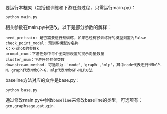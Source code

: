 要运行本框架（包括预训练和下游任务过程，只需运行main.py）：

```shell
python main.py
```

相关参数在main.py中更改，以下是部分参数的解释：

```
need_pretrain: 是否需要进行预训练，如果已经有预训练好的模型则置为False
check_point_model：预训练模型的名称
k：k-shot的参数k
prompt_num：下游任务中每个图类别设置的提示向量数量
cluster_num：下游任务的聚类数
downstream_method：可选项为：'node','graph','mlp'，其中node代表进行NMbGP-N，graph代表NMbGP-G，mlp代表NMbGP-MLP方法
```

baseline方法对应的文件是base.py：

```shell
python base.py
```

通过修改main.py中参数`baseline`来修改baseline的类型，可选项有：`gcn,graphsage,gat,gin`.